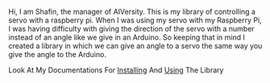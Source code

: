 Hi, I am Shafin, the manager of AIVersity. This is my library of controlling a servo with a raspberry pi. When I was using my servo with my Raspberry Pi, I was having difficulty with giving the direction of the servo with a number instead of an angle like we give in an Arduino. So keeping that in mind I created a library in which we can give an angle to a servo the same way you give the angle to the Arduino. 


Look At My Documentations For [Installing](http://aiversity.com/installation-of-servorpi/) And [Using](http://aiversity.com/usage-of-servorpi/) The Library
  
         
               
          
        
        
        
